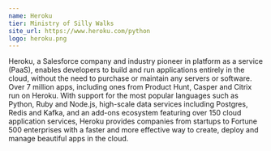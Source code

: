 ```yaml
---
name: Heroku
tier: Ministry of Silly Walks
site_url: https://www.heroku.com/python
logo: heroku.png
---
```


Heroku, a Salesforce company and industry pioneer in platform as a service (PaaS), enables developers to build and run applications entirely in the cloud, without the need to purchase or maintain any servers or software.
Over 7 million apps, including ones from Product Hunt, Casper and Citrix run on Heroku. With support for the most popular languages such as Python, Ruby and Node.js, high-scale data services including Postgres, Redis and Kafka, and an add-ons ecosystem featuring over 150 cloud application services, Heroku provides companies from startups to Fortune 500 enterprises with a faster and more effective way to create, deploy and manage beautiful apps in the cloud.
